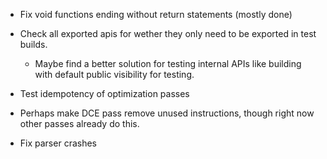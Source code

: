 - Fix void functions ending without return statements (mostly done)
 
- Check all exported apis for wether they only need to be exported in test builds.

    - Maybe find a better solution for testing internal APIs like building with default public visibility for testing. 

- Test idempotency of optimization passes

- Perhaps make DCE pass remove unused instructions, though right now other passes already do this. 

- Fix parser crashes
